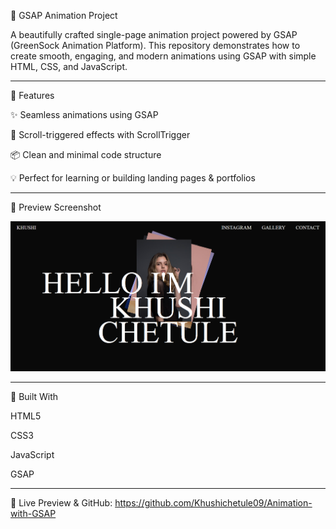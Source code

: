 🎥 GSAP Animation Project

A beautifully crafted single-page animation project powered by GSAP (GreenSock Animation Platform). This repository demonstrates how to create smooth, engaging, and modern animations using GSAP with simple HTML, CSS, and JavaScript.


---

🌟 Features

✨ Seamless animations using GSAP

🎯 Scroll-triggered effects with ScrollTrigger

📦 Clean and minimal code structure

💡 Perfect for learning or building landing pages & portfolios



---

📸 Preview Screenshot

![preview](Assets/image.png)

---

🔧 Built With

HTML5

CSS3

JavaScript

GSAP

---

🔗 Live Preview & GitHub: https://github.com/Khushichetule09/Animation-with-GSAP
